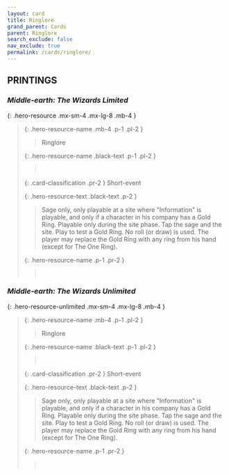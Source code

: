 ```yaml
---
layout: card
title: Ringlore
grand_parent: Cards
parent: Ringlore
search_exclude: false
nav_exclude: true
permalink: /cards/ringlore/
---
```


## PRINTINGS


### _Middle-earth: The Wizards Limited_

{: .hero-resource .mx-sm-4 .mx-lg-8 .mb-4 }
> {: .hero-resource-name .mb-4 .p-1 .pl-2 }
> > <div class="card-mp"></div>
> > <div class="card-name">Ringlore</div>
>
> {: .hero-resource-name .black-text .p-1 .pl-2 }
> > &nbsp;
>
> {: .card-classification .pr-2 }
> Short-event
>
> {: .hero-resource-text .black-text .p-2 }
> > Sage only, only playable at a site where "Information" is playable, and only if a character in his company has a Gold Ring. Playable only during the site phase. Tap the sage and the site. Play to test a Gold Ring. No roll (or draw) is used. The player may replace the Gold Ring with any ring from his hand (except for The One Ring).  
> 
> {: .hero-resource-name .p-1 .pr-2 }
> > <div class="card-shield"></div>
> > <div class="card-corruption">&nbsp;</div>

### _Middle-earth: The Wizards Unlimited_

{: .hero-resource-unlimited .mx-sm-4 .mx-lg-8 .mb-4 }
> {: .hero-resource-name .mb-4 .p-1 .pl-2 }
> > <div class="card-mp"></div>
> > <div class="card-name">Ringlore</div>
>
> {: .hero-resource-name .black-text .p-1 .pl-2 }
> > &nbsp;
>
> {: .card-classification .pr-2 }
> Short-event
>
> {: .hero-resource-text .black-text .p-2 }
> > Sage only, only playable at a site where "Information" is playable, and only if a character in his company has a Gold Ring. Playable only during the site phase. Tap the sage and the site. Play to test a Gold Ring. No roll (or draw) is used. The player may replace the Gold Ring with any ring from his hand (except for The One Ring).  
> 
> {: .hero-resource-name .p-1 .pr-2 }
> > <div class="card-shield"></div>
> > <div class="card-corruption">&nbsp;</div>
